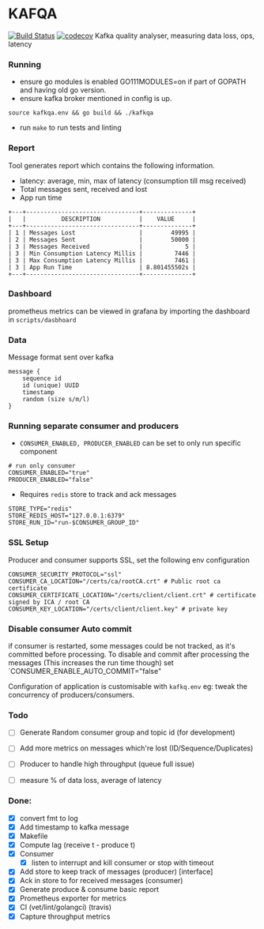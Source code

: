 # KAFQA
[![Build Status](https://travis-ci.org/gojekfarm/kafqa.svg?branch=master)](https://travis-ci.org/gojekfarm/kafqa)
[![codecov](https://codecov.io/gh/gojekfarm/kafqa/branch/master/graph/badge.svg)](https://codecov.io/gh/gojekfarm/kafqa)
Kafka quality analyser, measuring data loss, ops, latency

### Running
* ensure go modules is enabled GO111MODULES=on if part of GOPATH and having old go version.
* ensure kafka broker mentioned in config is up.

```
source kafkqa.env && go build && ./kafkqa
```
* run `make` to run tests and linting

### Report

Tool generates report which contains the following information.

* latency: average, min, max of latency (consumption till msg received)
* Total messages sent, received and lost
* App run time

```
+---+--------------------------------+--------------+
|   |          DESCRIPTION           |    VALUE     |
+---+--------------------------------+--------------+
| 1 | Messages Lost                  |        49995 |
| 2 | Messages Sent                  |        50000 |
| 3 | Messages Received              |            5 |
| 3 | Min Consumption Latency Millis |         7446 |
| 3 | Max Consumption Latency Millis |         7461 |
| 3 | App Run Time                   | 8.801455502s |
+---+--------------------------------+--------------+
```

### Dashboard
prometheus metrics can be viewed in grafana by importing the dashboard in `scripts/dasbhoard`

### Data

Message format sent over kafka
```
message {
    sequence id
    id (unique) UUID
    timestamp
    random (size s/m/l)
}
```

### Running separate consumer and producers
* `CONSUMER_ENABLED, PRODUCER_ENABLED` can be set to only run specific component

```
# run only consumer
CONSUMER_ENABLED="true"
PRODUCER_ENABLED="false"
```
* Requires `redis` store to track and ack messages
```
STORE_TYPE="redis"
STORE_REDIS_HOST="127.0.0.1:6379"
STORE_RUN_ID="run-$CONSUMER_GROUP_ID"
```

### SSL Setup
Producer and consumer supports SSL, set the following env configuration

```
CONSUMER_SECURITY_PROTOCOL="ssl"
CONSUMER_CA_LOCATION="/certs/ca/rootCA.crt" # Public root ca certificate
CONSUMER_CERTIFICATE_LOCATION="/certs/client/client.crt" # certificate signed by ICA / root CA
CONSUMER_KEY_LOCATION="/certs/client/client.key" # private key
```

### Disable consumer Auto commit
if consumer is restarted, some messages could be not tracked, as it's committed before processing.
To disable and commit after processing the messages (This increases the run time though) set `CONSUMER_ENABLE_AUTO_COMMIT="false"

Configuration of application is customisable with `kafkq.env` eg: tweak the concurrency of producers/consumers.

### Todo
* [ ] Generate Random consumer group and topic id (for development)
* [ ] Add more metrics on messages which're lost (ID/Sequence/Duplicates)
* [ ] Producer to handle high throughput (queue full issue)
* [ ] measure % of data loss, average of latency


### Done:
* [X] convert fmt to log
* [X] Add timestamp to kafka message
* [X] Makefile
* [X] Compute lag (receive t - produce t)
* [X] Consumer
    * [X] listen to interrupt and kill consumer or stop with timeout
* [X] Add store to keep track of messages (producer) [interface]
* [X] Ack in store to for received messages (consumer)
* [X] Generate produce & consume basic report
* [X] Prometheus exporter for metrics
* [X] CI (vet/lint/golangci) (travis)
* [X] Capture throughput metrics
